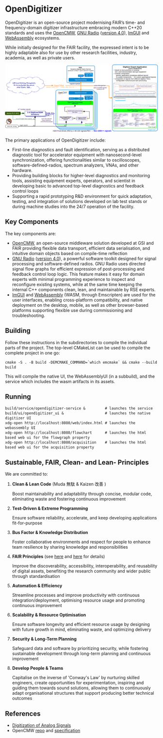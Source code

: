 # OpenDigitizer

OpenDigitizer is an open-source project modernising FAIR’s time- and frequency-domain digitizer infrastructure embracing 
modern C++20 standards and uses the [OpenCMW](https://github.com/fair-acc/opencmw-cpp), [GNU Radio](https://www.gnuradio.org/)
([version 4.0](https://github.com/fair-acc/graph-prototype)), [ImGUI](https://github.com/ocornut/imgui) 
and [WebAssembly](https://webassembly.org/) ecosystems.

While initially designed for the FAIR facility, the expressed intent is to be highly adaptable also for use by other
research facilities, industry, academia, as well as private users.

![Digitizer System Layout](./doc/Digitizer_System_Layout.png)

The primary applications of OpenDigitizer include:
  * First-line diagnostics and fault identification, serving as a distributed diagnostic tool for accelerator equipment 
    with nanosecond-level synchronization, offering functionalities similar to oscilloscopes, software-defined-radios,
    spectrum analyzers, VNAs, and other hardware.
  * Providing building blocks for higher-level diagnostics and monitoring tools, assisting equipment experts, operators,
    and scientist in developing basic to advanced top-level diagnostics and feedback control loops
  * Supporting a rapid prototyping R&D environment for quick adaptation, testing, and integration of solutions developed
    on lab test stands or during machine studies into the 24/7 operation of the facility.


## Key Components
The key components are: 
  * [OpenCMW](https://github.com/fair-acc/opencmw-cpp), an open-source middleware solution developed at GSI and FAIR 
    providing flexible data transport, efficient data serialisation, and intuitive domain objects based on compile-time reflection
  * [GNU Radio](https://www.gnuradio.org/) ([version 4.0](https://github.com/fair-acc/graph-prototype)), a powerful 
    software toolkit designed for signal processing and software-defined radios. GNU Radio uses directed signal flow graphs
    for efficient expression of post-processing and feedback control loop logic. This feature makes it easy for domain 
    experts with minimal programming experience to inspect and reconfigure existing systems, while at the same time keeping
    the internal C++ components clean, lean, and maintainable by RSE experts.
  * [ImGUI](https://github.com/ocornut/imgui) and [WebAssembly](https://webassembly.org/) (WASM, through Emscripten) are 
    used for the user interfaces, enabling cross-platform compatibility, and native deployment on the desktop, mobile,
    as well as other browser-based platforms supporting flexible use during commissioning and troubleshooting.

## Building

Follow these instructions in the subdirectories to compile the individual parts of the project.
The top-level CMakeList can be used to compile the complete project in one go:

```shell
cmake -S . -B build -DEMCMAKE_COMMAND=`which emcmake` && cmake --build build
```

This will compile the native UI, the WebAssemblyUI (in a subbuild), and the service which includes the wasm artifacts in its
assets.

## Running

```shell
build/service/opendigitizer-service &         # launches the service
build/ui/opendigitizer_ui &                   # launches the native digitizer UI
xdg-open http://localhost:8080/web/index.html # launches the webassembly UI
xdg-open http://localhost:8080/flowchart      # launches the html based web ui for the flowgraph property
xdg-open http://localhost:8080/acquisition    # launches the html based web ui for the acquisition property
```

## Sustainable, FAIR, Clean- and Lean- Principles
We are committed to:
1. **Clean & Lean Code** (Muda 無駄 & Kaizen 改善 )
   
   Boost maintainability and adaptability through concise, modular code, eliminating waste and fostering continuous improvement
2. **Test-Driven & Extreme Programming**

   Ensure software reliability, accelerate, and keep developing applications fit-for-purpose
3. **Bus Factor & Knowledge Distribution**

   Foster collaborative environments and respect for people to enhance team resilience by sharing knowledge and responsibilities
4. **FAIR Principles**
   (see [here](https://en.wikipedia.org/wiki/FAIR_data) and [here](https://www.gsi.de/en/work/forschung/open-science) for details) 
   
   Improve the discoverability, accessibility, interoperability, and reusability of digital assets, benefiting the
   research community and wider public through standardisation
5. **Automation & Efficiency**

   Streamline processes and improve productivity with continuous integration/deployment, optimising resource usage and 
   promoting continuous improvement
6. **Scalability & Resource Optimisation**
   
   Ensure software longevity and efficient resource usage by designing with future growth in mind, eliminating waste, and
   optimizing delivery
7. **Security & Long-Term Planning**
   
   Safeguard data and software by prioritizing security, while fostering sustainable development through long-term planning
   and continuous improvement
8. **Develop People & Teams**

   Capitalise on the inverse of 'Conway's Law' by nurturing skilled engineers, create opportunities for experimentation,
   inspiring and guiding them towards sound solutions, allowing them to continuously adapt organisational structures that
   support producing better technical outcomes

## References

- [Digitization of Analog Signals](https://edms.cern.ch/document/1823376/1)
- OpenCMW [repo](https://github.com/fair-acc/opencmw-cpp/) and [specification](https://edms.cern.ch/document/2444348/1)

